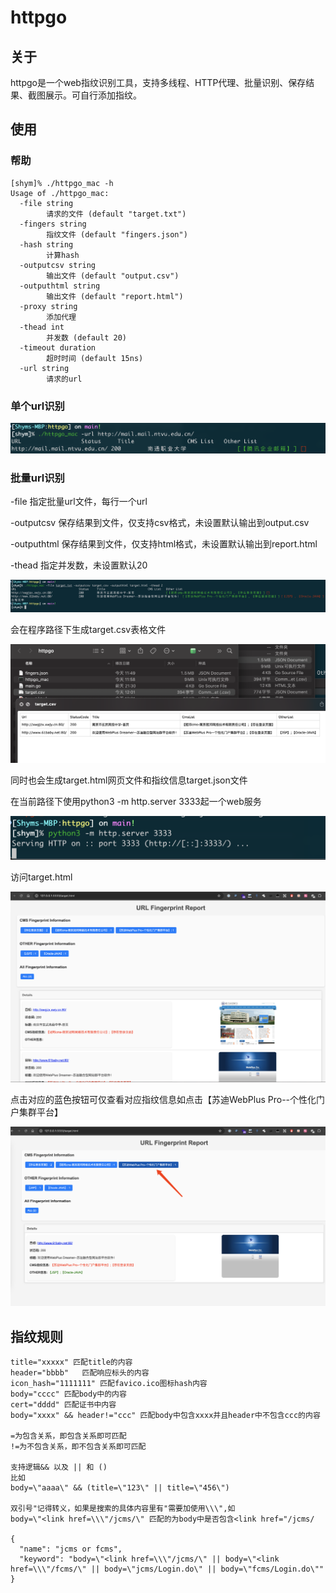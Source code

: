 # httpgo

## 关于
httpgo是一个web指纹识别工具，支持多线程、HTTP代理、批量识别、保存结果、截图展示。可自行添加指纹。

## 使用
### 帮助
```
[shym]% ./httpgo_mac -h                                                          
Usage of ./httpgo_mac:
  -file string
        请求的文件 (default "target.txt")
  -fingers string
        指纹文件 (default "fingers.json")
  -hash string
        计算hash
  -outputcsv string
        输出文件 (default "output.csv")
  -outputhtml string
        输出文件 (default "report.html")
  -proxy string
        添加代理
  -thead int
        并发数 (default 20)
  -timeout duration
        超时时间 (default 15ns)
  -url string
        请求的url
```
### 单个url识别
![image-20240815115840552](README.assets/image-20240815115840552.png)

### 批量url识别
-file 指定批量url文件，每行一个url

-outputcsv 保存结果到文件，仅支持csv格式，未设置默认输出到output.csv

-outputhtml 保存结果到文件，仅支持html格式，未设置默认输出到report.html

-thead 指定并发数，未设置默认20

![image-20240815120134576](README.assets/image-20240815120134576.png)

会在程序路径下生成target.csv表格文件

![image-20240815120206444](README.assets/image-20240815120206444.png)

同时也会生成target.html网页文件和指纹信息target.json文件

在当前路径下使用python3 -m http.server 3333起一个web服务

![image-20240815120249467](README.assets/image-20240815120249467.png)

访问target.html

![image-20240815120309736](README.assets/image-20240815120309736.png)

点击对应的蓝色按钮可仅查看对应指纹信息如点击【苏迪WebPlus Pro--个性化门户集群平台】

![image-20240815120332257](README.assets/image-20240815120332257.png)




## 指纹规则

~~~
title="xxxxx" 匹配title的内容
header="bbbb"	匹配响应标头的内容
icon_hash="1111111"	匹配favico.ico图标hash内容
body="cccc"	匹配body中的内容
cert="dddd"	匹配证书中内容
body="xxxx" && header!="ccc" 匹配body中包含xxxx并且header中不包含ccc的内容

=为包含关系，即包含关系即可匹配
!=为不包含关系，即不包含关系即可匹配

支持逻辑&& 以及 || 和 ()
比如
body=\"aaaa\" && (title=\"123\" || title=\"456\")

双引号"记得转义，如果是搜索的具体内容里有"需要加使用\\\",如
body=\"<link href=\\\"/jcms/\" 匹配的为body中是否包含<link href="/jcms/

{
  "name": "jcms or fcms",
  "keyword": "body=\"<link href=\\\"/jcms/\" || body=\"<link href=\\\"/fcms/\" || body=\"jcms/Login.do\" || body=\"fcms/Login.do\""
}
~~~



